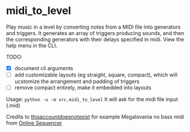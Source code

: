 # midi_to_level

Play music in a level by converting notes from a MIDI file into generators and triggers. It generates an array of triggers producing sounds, and then the corresponding generators with their delays specified in midi. View the help menu in the CLI.

TODO:

- [x] document cli arguments
- [ ] add customizable layouts (eg straight, square, compact), which will ucstomize the arrangement and padding of triggers
- [ ] remove compact entirely, make it embedded into layouts

Usage: `python -u -m src.midi_to_level`
It will ask for the midi file input (.mid)

Credits to [thisaccountdoesnotexist](https://onlinesequencer.net/members/48437) for example Megalovania no bass midi from [Online Sequencer](https://onlinesequencer.net/1760062)
